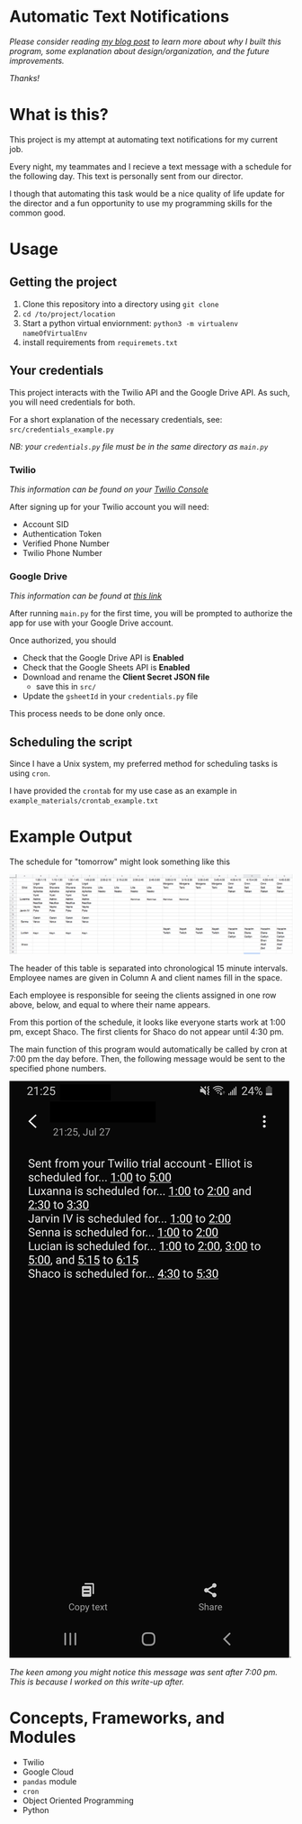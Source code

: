 # Automatic Text Notifications

*Please consider reading [my blog post](https://elliot.bearblog.dev/automatic-text-notifications-project/) to learn more about why I built this program, some explanation about design/organization, and the future improvements.* 

*Thanks!*

# What is this?

This project is my attempt at automating text notifications for my current job.

Every night, my teammates and I recieve a text message with a schedule for the following day. This text is personally sent from our director.

I though that automating this task would be a nice quality of life update for the director and a fun opportunity to use my programming skills for the common good.

# Usage

## Getting the project
1. Clone this repository into a directory using `git clone`
2. `cd /to/project/location`
3. Start a python virtual enviornment:  `python3 -m virtualenv nameOfVirtualEnv`
4. install requirements from `requiremets.txt`

## Your credentials
This project interacts with the Twilio API and the Google Drive API. As such, you will need credentials for both.

For a short explanation of the necessary credentials, see:
`src/credentials_example.py`

*NB:  your `credentials.py` file must be in the same directory as `main.py`*

### Twilio
*This information can be found on your [Twilio Console](https://www.twilio.com/console)*  

After signing up for your Twilio account you will need:
- Account SID
- Authentication Token
- Verified Phone Number
- Twilio Phone Number

### Google Drive
*This information can be found at [this link](https://console.cloud.google.com/)*  

After running `main.py` for the first time, you will be prompted to authorize the app for use with your Google Drive account.

Once authorized, you should
- Check that the Google Drive API is **Enabled**
- Check that the Google Sheets API is **Enabled**
- Download and rename the **Client Secret JSON file**
    - save this in `src/`
- Update the `gsheetId` in your `credentials.py` file

This process needs to be done only once.

## Scheduling the script
Since I have a Unix system, my preferred method for scheduling tasks is using `cron`.  

I have provided the `crontab` for my use case as an example in `example_materials/crontab_example.txt`

# Example Output
The schedule for "tomorrow" might look something like this

![Daily Schedule](https://github.com/nurriol2/work_notifier/blob/master/example_materials/screenshot_02.png)

The header of this table is separated into chronological 15 minute intervals. Employee names are given in Column A and client names fill in the space.

Each employee is responsible for seeing the clients assigned in one row above, below, and equal to where their name appears.

From this portion of the schedule, it looks like everyone starts work at 1:00 pm, except Shaco.
The first clients for Shaco do not appear until 4:30 pm.

The main function of this program would automatically be called by cron at 7:00 pm the day before. Then, the following message would be sent to the specified phone numbers.

![Text Message](https://github.com/nurriol2/work_notifier/blob/master/example_materials/screenshot_01.jpg).

*The keen among you might notice this message was sent after 7:00 pm. This is because I worked on this write-up after.*

# Concepts, Frameworks, and Modules
- Twilio 
- Google Cloud 
- `pandas` module
- `cron`
- Object Oriented Programming
- Python 
